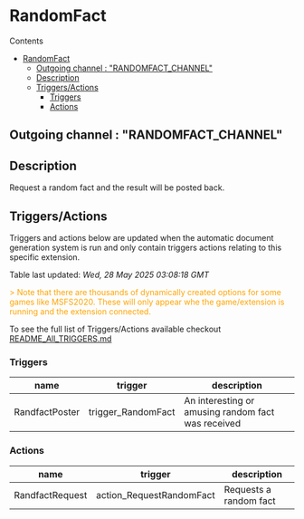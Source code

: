 <!-- this file will be auto updated for triggers and actions when the apidocs automatic
document builder is run.
To have the triggers and actions inserted do not remove the tags 'ReplaceTAGFor...' below
To run go to 'StreamRoller\docs\apidocs' and run 'node readmebuilder.mjs'
The script will parse files in the extensions directory looking for "triggersandactions ="
if found it will attempt to load hte file and use the exported 'triggersandactions' variable
to create the tables shown in the parsed README.md files
This was the only way I could find to autoupdate the triggers and actions lists
 -->
# RandomFact
Contents
- [RandomFact](#randomfact)
  - [Outgoing channel : "RANDOMFACT\_CHANNEL"](#outgoing-channel--randomfact_channel)
  - [Description](#description)
  - [Triggers/Actions](#triggersactions)
    - [Triggers](#triggers)
    - [Actions](#actions)
## Outgoing channel : "RANDOMFACT_CHANNEL"
## Description
Request a random fact and the result will be posted back.
## Triggers/Actions


Triggers and actions below are updated when the automatic document generation system is run and only contain triggers actions relating to this specific extension.

Table last updated: *Wed, 28 May 2025 03:08:18 GMT*

<div style='color:orange'>> Note that there are thousands of dynamically created options for some games like MSFS2020. These will only appear whe the game/extension is running and the extension connected.</div>

To see the full list of Triggers/Actions available checkout [README_All_TRIGGERS.md](https://github.com/SilenusTA/StreamRoller/blob/master/README_All_TRIGGERS.md)

### Triggers

| name | trigger | description |
| --- | --- | --- |
| RandfactPoster | trigger_RandomFact | An interesting or amusing random fact was received |

### Actions

| name | trigger | description |
| --- | --- | --- |
| RandfactRequest | action_RequestRandomFact | Requests a random fact |
